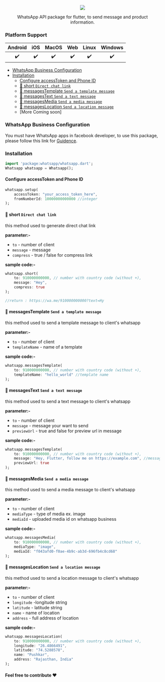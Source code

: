 <center><img src="https://raw.githubusercontent.com/rohit-chouhan/whatsapp/main/img/banner.png"/>
<p>
WhatsApp API package for flutter, to send message and product information.
</p>
</center>

### Platform Support

| Android | iOS | MacOS | Web | Linux | Windows |
| :-----: | :-: | :---: | :-: | :---: | :-----: |
|   ✔️    | ✔️  |  ✔️   | ✔️  |  ✔️   |   ✔️    |



- [WhatsApp Business Configuration](#whatsapp-business-configuration)
- [Installation](#installation)
  * [Configure accessToken and Phone ID](#configure-accessToken-and-phone-id)
  * [💬 short `Direct chat link`](#---short--direct-chat-link-)
  * [💬 messagesTemplate `Send a template message`](#---messagestemplate--send-a-template-message-)
  * [💬 messagesText `Send a text message`](#---messagestext--send-a-text-message-)
  * [💬 messagesMedia `Send a media message`](#---messagesmedia--send-a-media-message-)
  * [💬 messagesLocation `Send a location message`](#---messageslocation--send-a-location-message-)
  * [More Coming soon]

### WhatsApp Business Configuration
You must have WhatsApp apps in facebook developer, to use this package, please follow this link for [Guidence](https://developers.facebook.com/).
### Installation
```dart 
import 'package:whatsapp/whatsapp.dart';
Whatsapp whatsapp = Whatsapp();
```
#### Configure accessToken and Phone ID
```dart
whatsapp.setup(
	accessToken: "your_access_token_here",
	fromNumberId: 10000000000000 //integer
);
```

#### 💬 short `Direct chat link`
this method used to generate direct chat link

**parameter:-**
* `to` - number of client 
* `message` - message
* `compress` - true / false for compress link

**sample code:-**
```dart
whatsapp.short(
	to: 910000000000, // number with country code (without +),
	message: "Hey",
	compress: true
);

//return : https://wa.me/910000000000?text=Hy
```

#### 💬 messagesTemplate `Send a template message`
this method used to send a template message to client's whatsapp

**parameter:-**
* `to` - number of client 
* `templateName` - name of a template

**sample code:-**
```dart
whatsapp.messagesTemplate(
	to: 910000000000, // number with country code (without +),
	templateName: "hello_world" //template name
);
```

#### 💬 messagesText `Send a text message`
this method used to send a text message to client's whatsapp

**parameter:-**
* `to` - number of client 
* `message` - message your want to send
* `previewUrl` - true and false for preview url in message

**sample code:-**
```dart
whatsapp.messagesTemplate(
	to: 910000000000, // number with country code (without +),
	message: "Hey, Flutter, follow me on https://example.com", //message
	previewUrl: true
);
```
#### 💬 messagesMedia `Send a media message`
this method used to send a media message to client's whatsapp

**parameter:-**
* `to` - number of client 
* `mediaType` - type of media ex. image
* `mediaId` - uploaded media id on whatsapp business

**sample code:-**
```dart
whatsapp.messagesMedia(
	to: 910000000000, // number with country code (without +),
	mediaType: "image",
	mediaId: "f043afd0-f0ae-4b9c-ab3d-696fb4c8cd68"
);
```

#### 💬 messagesLocation `Send a location message`
this method used to send a location message to client's whatsapp

**parameter:-**
* `to` - number of client 
* `longitude` -longitude string
* `latitude` - latitude string
* `name` - name of location
* `address` - full address of location

**sample code:-**
```dart
whatsapp.messagesLocation(
	to: 910000000000, // number with country code (without +),
	longitude: "26.4866491",
	latitude: "74.5288578",
	name: "Pushkar",
	address: "Rajasthan, India"
);
```

#### Feel free to contribute ❤️